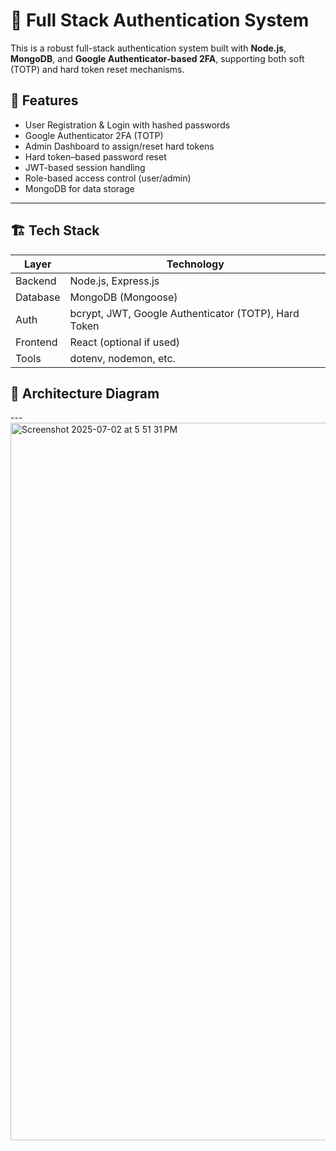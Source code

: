 # 🔐 Full Stack Authentication System

This is a robust full-stack authentication system built with **Node.js**, **MongoDB**, and **Google Authenticator-based 2FA**, supporting both soft (TOTP) and hard token reset mechanisms.

## 🚀 Features

- User Registration & Login with hashed passwords
- Google Authenticator 2FA (TOTP)
- Admin Dashboard to assign/reset hard tokens
- Hard token–based password reset
- JWT-based session handling
- Role-based access control (user/admin)
- MongoDB for data storage

---

## 🏗️ Tech Stack

| Layer        | Technology                |
|-------------|----------------------------|
| Backend      | Node.js, Express.js       |
| Database     | MongoDB (Mongoose)        |
| Auth         | bcrypt, JWT, Google Authenticator (TOTP), Hard Token |
| Frontend     | React (optional if used)  |
| Tools        | dotenv, nodemon, etc.     |


## 📂 Architecture Diagram 
---<img width="1148" alt="Screenshot 2025-07-02 at 5 51 31 PM" src="https://github.com/user-attachments/assets/9076fd9e-fe8a-48c0-b663-fa666b93ab7a" />





